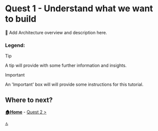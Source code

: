 # Quest 1 - Understand what we want to build

:construction: Add Architecture overview and description here.


### Legend:

> [!TIP]
> A tip will provide with some further information and insights.

> [!IMPORTANT]
> An 'Important' box will will provide some instructions for this tutorial.

## Where to next?

**[🏠Home](../README.md)** - [ Quest 2 >](quest2.md)

[🔝](#)
